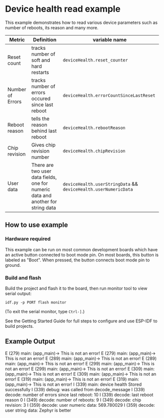 # Device health read example



This example demonstrates how to read various device parameters such as number of reboots, its reason and many more.


  | Metric | Definition | variable name |
| --- | --- | --- |
| Reset count | tracks number of soft and hard restarts | `deviceHealth.reset_counter` |
| Number of Errors | tracks number of errors occured since last reboot | `deviceHealth.errorCountSinceLastReset` |
| Reboot reason | tells the reason behind last reboot | `deviceHealth.rebootReason` |
| Chip revision | Gives chip revision number | `deviceHealth.chipRevision` |
| User data | There are two user data fields, one for numeric data and another for string data | `deviceHealth.userStringData` && `deviceHealth.userNumericData` |


## How to use example

### Hardware required

This example can be run on most common development boards which have an active button connected to boot mode pin. On most boards, this button is labeled as "Boot". When pressed, the button connects boot mode pin to ground.

### Build and flash

Build the project and flash it to the board, then run monitor tool to view serial output:

```
idf.py -p PORT flash monitor
```

(To exit the serial monitor, type ``Ctrl-]``.)

See the Getting Started Guide for full steps to configure and use ESP-IDF to build projects.

## Example Output


E (279) main: (app_main)-> This is not an error!
E (279) main: (app_main)-> This is not an error!
E (289) main: (app_main)-> This is not an error!
E (289) main: (app_main)-> This is not an error!
E (299) main: (app_main)-> This is not an error!
E (299) main: (app_main)-> This is not an error!
E (309) main: (app_main)-> This is not an error!
E (309) main: (app_main)-> This is not an error!
E (319) main: (app_main)-> This is not an error!
E (319) main: (app_main)-> This is not an error!
I (339) main: device health Stored successfully
I (339) debug: was called from decode_message
I (339) decode: number of errors since last reboot: 10
I (339) decode: last reboot reason 0
I (349) decode: number of reboots: 9
I (349) decode: chip revision: 3
I (359) decode: user numeric data: 569.780029
I (359) decode: user string data: Zephyr is better
